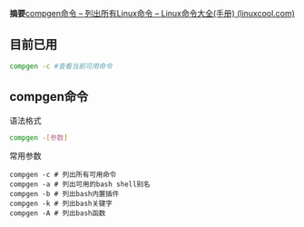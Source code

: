 **摘要**[compgen命令 – 列出所有Linux命令 – Linux命令大全(手册) (linuxcool.com)](https://www.linuxcool.com/compgen)

## 目前已用

```bash
compgen -c #查看当前可用命令
```



## compgen命令

语法格式

```bash
compgen -[参数]
```

常用参数

```
compgen -c # 列出所有可用命令
compgen -a # 列出可用的bash shell别名
compgen -b # 列出bash内置插件
compgen -k # 列出bash关键字
compgen -A # 列出bash函数
```

